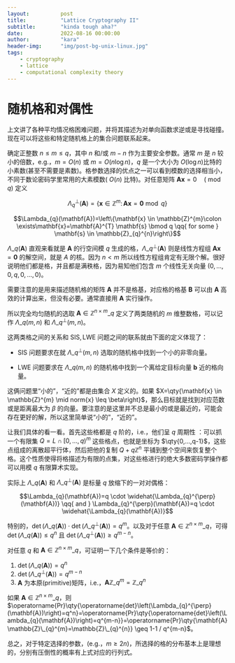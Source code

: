 ```yaml
---
layout:          post
title:           "Lattice Cryptography II"
subtitle:        "kinda tough aha?"
date:            2022-08-16 00:00:00
author:          "kara"
header-img:      "img/post-bg-unix-linux.jpg"
tags:
    - cryptography
    - lattice
    - computational complexity theory
---
```


# 随机格和对偶性

上文讲了各种平均情况格困难问题，并将其描述为对单向函数求逆或是寻找碰撞。现在可以将这些和特定随机格上的集合问题联系起来。

确定正整数 $n\leq m\leq q$，其中 $n$ 和/或 $m-n$ 作为主要安全参数。通常 $m$ 是 $n$ 较小的倍数，e.g.，$m=O(n)$ 或 $m=O(n\log n)$，$q$ 是一个大小为 $O(\log n)$比特的小素数(甚至不需要是素数)。格参数选择的优点之一可以看到模数的选择相当小，不同于数论密码学里常用的大素模数( $O(n)$ 比特)。对任意矩阵 $\mathbf{A x}=0 \quad(\bmod\enspace q)$ 定义

$$\Lambda_{q}^{\perp}(\mathbf{A})=\left\{\mathbf{x} \in \mathbb{Z}^{m}\colon \mathbf{A} \mathbf{x}=\mathbf{0} \bmod q\right\}$$

$$\Lambda_{q}(\mathbf{A})=\left\{\mathbf{x} \in \mathbb{Z}^{m}\colon \exists\mathbf{x}=\mathbf{A}^{T} \mathbf{s} \bmod q \qq{ for some } \mathbf{s} \in \mathbb{Z}_{q}^{n}\right\}$$

$\Lambda\_{q}(\mathbf{A})$ 直观来看就是 $\mathbf{A}$ 的行空间模 $q$ 生成的格，$\Lambda\_{q}^{\perp}(\mathbf{A})$ 则是线性方程组 $\mathbf{A} \mathbf{x}=\mathbf{0}$ 的解空间，就是 $A$ 的核。因为 $n < m$ 所以线性方程组肯定有无限个解。很好说明他们都是格，并且都是满秩格，因为易知他们包含 $m$ 个线性无关向量 $(0,...,0,q,0,...,0)$。

需要注意的是用来描述随机格的矩阵 $\mathbf{A}$ 并不是格基，对应格的格基 $\mathbf{B}$ 可以由 $\mathbf{A}$ 高效的计算出来，但没有必要。通常直接用 $\mathbf{A}$ 实行操作。

所以完全均匀随机的选取 $\mathbf{A}\in \mathbb{Z}^{n\times m}\_q$ 定义了两类随机的 $m$ 维整数格，可以记作 $\Lambda\_{q}(m,n)$ 和 $\Lambda\_{q}^{\perp}(m,n)$。

这两类格之间的关系和 $\mathrm{SIS},\mathrm{LWE}$ 问题之间的联系就由下面的定义体现了：

* $\mathrm{SIS}$ 问题要求在就 $\Lambda\_{q}^{\perp}(m,n)$ 选取的随机格中找到一个小的非零向量。

* $\mathrm{LWE}$ 问题要求在 $\Lambda\_{q}(m,n)$ 的随机格中找到一个离给定目标向量 $\mathbf{b}$ 近的格向量。

这俩问题里“小的”，“近的”都是由集合 $X$ 定义的。如果 $X=\qty{\mathbf{x} \in \mathbb{Z}^{m} \mid norm{x} \leq \beta\right\}$，那么目标就是找到对应范数或是距离最大为 $\beta$ 的向量。要注意的是这里并不总是最小的或是最近的，可能会存在更好的解，所以这里简单说“小的”，“近的”。

让我们具体的看一看。首先这些格都是 $q$ 阶的，i.e.，他们呈 $q$ 周期性 ：可以抓一个有限集 $Q=L \cap[0, \ldots, q)^{m}$ 这些格点，也就是坐标为 $\qty{0,...,q-1}$，这些点组成的离散超平行体，然后把他的复制 $Q+q\mathbb{Z}^n$ 平铺到整个空间来恢复整个格。这个性质使得将格描述为有限的点集，对这些格进行的绝大多数密码学操作都可以用模 $q$ 有限算术实现。

实际上 $\Lambda\_{q}(\mathbf{A})$ 和 $\Lambda\_{q}^{\perp}(\mathbf{A})$ 是标量 $q$ 放缩下的一对对偶格：

$$\Lambda_{q}(\mathbf{A})=q \cdot \widehat{\Lambda_{q}^{\perp}(\mathbf{A})} \qq{ and } \Lambda_{q}^{\perp}(\mathbf{A})=q \cdot \widehat{\Lambda_{q}(\mathbf{A})}$$

特别的，$\det(\Lambda\_{q}(\mathbf{A}))\cdot\det(\Lambda\_{q}^{\perp}(\mathbf{A}))=q^m$。以及对于任意 $\mathbf{A}\in\mathbb{Z}^{n\times m}\_q$，可得 $\det(\Lambda\_{q}(\mathbf{A}))\leq q^n$ 且 $\det(\Lambda\_{q}^{\perp}(\mathbf{A}))\geq q^{m-n}$。

对任意 $q$ 和 $\mathbf{A}\in \mathbb{Z}^{n\times m}\_q$，可证明一下几个条件是等价的：
 1. $\det(\Lambda\_{q}(\mathbf{A}))= q^n$
 2. $\det(\Lambda\_{q}^{\perp}(\mathbf{A}))= q^{m-n}$
 3. $\mathbf{A}$ 为本原(primitive)矩阵，i.e.，$\mathbf{A} \mathbb{Z}\_{q}^{m}=\mathbb{Z}\_{q}^{n}$

如果 $\mathbf{A}\in \mathbb{Z}^{n\times m}\_q$，则 $\operatorname{Pr}\qty{\operatorname{det}\left(\Lambda_{q}^{\perp}(\mathbf{A})\right)=q^n}=\operatorname{Pr}\qty{\operatorname{det}\left(\Lambda_{q}(\mathbf{A})\right)=q^{m-n}}=\operatorname{Pr}\qty{\mathbf{A} \mathbb{Z}\_{q}^{m}=\mathbb{Z}\_{q}^{n}} \geq 1-1 / q^{m-n}$。

总之，对于特定选择的参数，(e.g.，$m\geq 2n$)，所选择的格的分布基本上是理想的，分别有压倒性的概率有上式对应的行列式。

